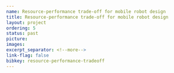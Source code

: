 ```yaml
---
name: Resource-performance trade-off for mobile robot design
title: Resource-performance trade-off for mobile robot design
layout: project
ordering: 5
status: past
picture:
images:
excerpt_separator: <!--more-->
link-flag: false
bibkey: resource-performance-tradeoff
---
```

